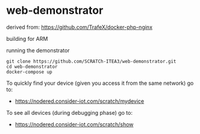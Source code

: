 # web-demonstrator

derived from: https://github.com/TrafeX/docker-php-nginx

building for ARM



running the demonstrator

```
git clone https://github.com/SCRATCh-ITEA3/web-demonstrator.git
cd web-demonstrator
docker-compose up
```

To quickly find your device (given you access it from the same network) go to:
* https://nodered.consider-iot.com/scratch/mydevice

To see all devices (during debugging phase) go to:
* https://nodered.consider-iot.com/scratch/show
